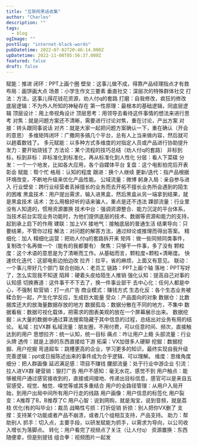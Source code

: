 ```yaml
---
title: "互联网黑话收集"
author: "Charles"
description: ""
tags:
  - blog
ogImage: ""
postSlug: "internet-black-words"
pubDatetime: 2022-07-02T20:46:14.000Z
upDatetime: 2022-11-08T05:56:37.000Z
featured: false
draft: false
---
```


赋能：推进
闭环：PPT上画个圈
壁垒：这事儿做不成，得靠产品经理指点才有救
布局：画饼画大点
场景：小学生作文三要素
垂直社交：深层次的特殊群体社交
打法：方法，这事儿得花钱花资源，劝人付q的套路
打磨：自我修改，疯狂的修改
底层逻辑：不为外人所知的神秘存在
第一性原理：最根本的基础逻辑，同底层逻辑
顶层设计：用上帝视角设计
顶层思考：用领导去看待这件事情的想法来进行思考
对焦：就是问题方案还不清晰，需要进行讨论对焦，重在讨论，产出方案
对接：转头跟同事说话
对齐：就是大家一起把问题方案确认一下，重在确认（开会的意思）
多维矩阵闭环：广撒网多搞几个平台，总有人上当来做内容，然后就可以趟着数钱了。
多元赋能：以多种方式多维度的对指定人员或产品进行协助提升
发力：要开始烧钱了
方法论：某个流程的技巧总结（劝人付q的套路）
非标到标，标到非标：非标准化到标准化，再从标准化到人性化
分层：看人下菜碟
分发：一个一个地发，比如各大应用，各个自媒体平台
复盘：这个电影拍完后开表彰会
赋能：帮个忙
格局：认知的程度
跟进：换个人继续
更新/迭代：指产品根据环境改变，不断地升级来优化产品性能。
公域流量：微博
躬身入局：亲自参与进入
行业壁垒：跨行业经营者丢掉擅长的业务而去开拓不擅长业务所会遇到的陌生的困难
黑盒技术：用户提出需求，输入进黑盒，然后黑盒从另一端拿到结果，就是黑盒技术
话术：怎么用极好听的话来骗人，重点是还不违法
踝部流量：行业里没有人知道的，惯用资源置换
技术中台：强调资源整合、能力沉淀的平台体系，当技术前台实现业务功能时，为他们提供底层的技术、数据等资源和能力的支持，起到承上启下的作用
建联：加上VX
接地气：接触底层的普通生活
结果导向：只要结果，不管你过程
解法：对问题的解答方法，通过辩论或推理而得出答案。
精细化：加人
精细化运营：把劝人付q的套路拆开来
矩阵：做一些同频同类事件，复制改个名再做一个（能有的我都要有）
聚焦：只够干一件事，多了没有
颗粒度：这个术语的意思是为了清晰而工作。从基础而言，颗粒度=颗粒+清晰度。
快速优化迭代：这部电影边拍边改
拉齐：拉平，省的麻烦，上面又有意见。
联动：一个事儿带好几个部门
联合创始人：老员工
链路：PPT上画个轴
落地：PPT写好了，怎么实现我不知道
陌拜：硬着头皮给陌生人推销
强化认知：提高自己对事的认知感
切换赛道：这件事干不下去了，换一件事业部干
去中心化：任何人都是中心，不强制
软营销：打一点广告
商业模式：赚钱方式
生态化反：各个生态业务被糅合到一起，产生化学反应，生成巨大能量
受众：产品面向的对象
数据仓：比数据库还大的放海量数据存放的地方
数据孤岛：数据分散在不同的地方，不集中
数据看板：数据可视化载体，把需求的图表美观的放在一个屏幕展示出来。
数据挖掘：从大量的数据中通过算法搜索隐藏于其中信息的过程，总结出对业务有用的结论。
私域：拉VX群
私域流量：朋友圈，不用付费，可以任意时间、频次，直接触达到的用户
思想拉齐：统一认知，统一目标
痛点：咋让用户上瘾
头部流量：行业头牌
透传：就是上游的东西直接给下游
拓渠：VX加很多人硬聊
挖掘：数据挖掘、用户挖掘
弯道超车：跳槽更高的企业，学习更多的知识，最终实现自我升级
完善逻辑：ppt或日报陈述出来的事件成为合乎逻辑、可以理解。
维度：思维角度
细分：把人群画像
延迟满足感：项目不赚钱
腰部流量：处于行业中游企业
引流：拉人进VX群
硬营销：狠打广告
用户不感知：毫无水花，感觉不到
用户触点：能够被用户通过感官接收到的，直接或间接地、传递出目标信息，感官可以是来自五官感受，视觉、触觉、嗅觉等或其多重结合
用户的全路径管理：从用户入局开始，到用户出局中间所有用户行走的线路
用户画像：用户信息的标签化
用户裂变：A推荐了B，B推荐了C
用户心智：说到网购，就是淘宝，说到音频，就是荔枝
优化(有的叫毕业)：裁员
战略性亏损：打折促销
折损：别人把你VX删了
支撑：支持某个功能或者产品不崩溃，或者几个组相互支持，产品支持。
助力：帮助别人
抓手：切入点，主要手段，以研发赋能为抓手，以需求为导向，以公司收入增长为落脚点。
转化：用户看完了视频点了关注（让人付q）
资源置换：东西随便拿，但是别提钱
组合拳：视频图片一起发
